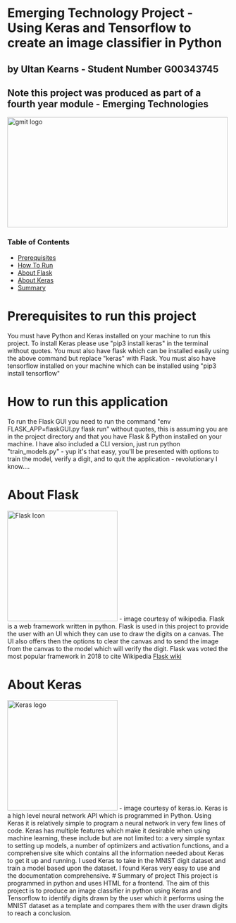 # Emerging Technology Project - Using Keras and Tensorflow to create an image classifier in Python
## by Ultan Kearns - Student Number G00343745
## Note this project was produced as part of a fourth year module - Emerging Technologies

<img src = "https://external-content.duckduckgo.com/iu/?u=https%3A%2F%2Fyt3.ggpht.com%2F-lf7kKDOqMC0%2FAAAAAAAAAAI%2FAAAAAAAAAAA%2FkC9tDGn12mE%2Fs900-c-k-no-mo-rj-c0xffffff%2Fphoto.jpg&f=1&nofb=1"  height = "250px" alt = "gmit logo" width = "500px"/>

### Table of Contents
- [Prerequisites](#Prerequisites)
- [How To Run](#How)
- [About Flask](#AboutFlask)
- [About Keras](#AboutKeras)
- [Summary](#Summary)

# Prerequisites to run this project <a name = "Prerequisites"></a>
You must have Python and Keras installed on your machine to run this project. To install Keras please use "pip3 install keras" in the terminal without quotes. You must also have flask which can be installed easily using the above command but replace "keras" with Flask. You must also have tensorflow installed on your machine which can be installed using "pip3 install tensorflow"

# How to run this application <a name = "How"></a>
To run the Flask GUI you need to run the command "env FLASK_APP=flaskGUI.py flask run" without quotes, this is assuming you are in the project directory and that you have Flask & Python installed on your machine.  I have also included a CLI version, just run python "train_models.py" - yup it's that easy, you'll be presented with options to train the model, verify a digit, and to quit the application - revolutionary I know....

# About Flask<a name = "AboutFlask"></a>
<img src = "https://upload.wikimedia.org/wikipedia/commons/thumb/3/3c/Flask_logo.svg/1920px-Flask_logo.svg.png"  height = "250px"     alt="Flask Icon"/> 
- image courtesy of wikipedia.
Flask is a web framework written in python. Flask is used in this project to provide the user with an UI which they can use to draw the digits on a canvas.  The UI also offers then the options to clear the canvas and to send the image from the canvas to the model which will verify the digit.  Flask was voted the most popular framework in 2018 to cite Wikipedia <a href="https://en.wikipedia.org/wiki/Flask_%28web_framework%29">Flask wiki</a>

# About Keras<a name="AboutKeras"></a>
<img src ="https://s3.amazonaws.com/keras.io/img/keras-logo-2018-large-1200.png" height = "250px"  alt="Keras logo"/> 
- image courtesy of keras.io.
Keras is a high level neural network API which is programmed in Python.  Using Keras it is relatively simple to program a neural network in very few lines of code.  Keras has multiple features which make it desirable when using machine learning, these include but are not limited to: a very simple syntax to setting up models, a number of optimizers and activation functions, and a comprehensive site which contains all the information needed about Keras to get it up and running.  I used Keras to take in the MNIST digit dataset and train a model based upon the dataset.  I found Keras very easy to use and the documentation comprehensive.
# Summary of project <a name = "Summary"></a>
This project is programmed in python and uses HTML for a frontend.  The aim of this project is to produce an image classifier in python using Keras and Tensorflow to identify digits drawn by the user which it performs using the MNIST dataset as a template and compares them with the user drawn digits to reach a conclusion.
